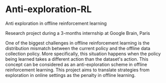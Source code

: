 # Anti-exploration-RL
Anti exploration in offline reinforcement learning

Research project during a 3-months internship at Google Brain, Paris


One of the biggest challenges in offline reinforcement learning is the distribution mismatch between the current policy and the offline data collection policy. More specifically, this situation happens when the policy being learned takes a different action than the dataset's action. This concept can be considered as an anti-exploration scheme in offline reinforcement learning. This project aims to translate strategies from exploration in online settings as the penalty in offline learning. 
